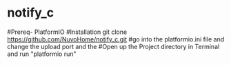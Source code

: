 # notify_c
#Prereq- PlatformIO
#Installation
git clone https://github.com/NuvoHome/notify_c.git
#go into the platformio.ini file and change the upload port and the 
#Open up the Project directory in Terminal and run "platformio run" 
